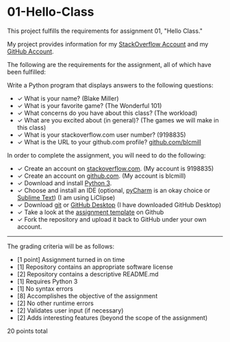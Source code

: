 # 01-Hello-Class

This project fulfills the requirements for assignment 01, "Hello Class."

My project provides information for my [StackOverflow Account](https://stackoverflow.com/users/9198835/) and my [GitHub Account](https://github.com/blcmill).

The following are the requirements for the assignment, all of which have been fulfilled:

Write a Python program that displays answers to the following questions:

* ✓ What is your name? (Blake Miller)
* ✓ What is your favorite game? (The Wonderful 101)
* ✓ What concerns do you have about this class? (The workload)
* ✓ What are you excited about (in general)? (The games we will make in this class)
* ✓ What is your stackoverflow.com user number? (9198835)
* ✓ What is the URL to your github.com profile? [github.com/blcmill](github.com/blcmill)

In order to complete the assignment, you will need to do the following:

* ✓ Create an account on [stackoverflow.com](https://stackoverflow.com). (My account is 9198835)
* ✓ Create an account on [github.com](https://github.com). (My account is blcmill)
* ✓ Download and install [Python 3](https://www.python.org/downloads/).
* ✓ Choose and install an IDE (optional, [pyCharm](https://www.jetbrains.com/pycharm/) is an okay choice or [Sublime Text](http://www.sublimetext.com/)) (I am using LiClipse)
* ✓ Download [git](https://git-scm.com/downloads) or [GitHub Desktop](https://desktop.github.com/) (I have downloaded GitHub Desktop)
* ✓ Take a look at the [assignment template](https://github.com/ILS-Z399/01-Hello-Class) on Github
* ✓ Fork the repository and upload it back to GitHub under your own account.

---

The grading criteria will be as follows:

* [1 point] Assignment turned in on time
* [1] Repository contains an appropriate software license
* [2] Repository contains a descriptive README.md
* [1] Requires Python 3
* [1] No syntax errors
* [8] Accomplishes the objective of the assignment
* [2] No other runtime errors
* [2] Validates user input (if necessary)
* [2] Adds interesting features (beyond the scope of the assignment)

20 points total
